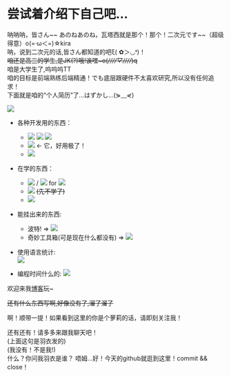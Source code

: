# 尝试着介绍下自己吧…
呐呐呐，皆さん\~\~ あのねあのね，瓦塔西就是那个！那个！二次元です\~\~（超级得意）ο(=·ω＜=)☆kira  
呐，说到二次元的话,皆さん都知道的吧ξ( ✿＞◡❛)！  
~~咱还是高三的学生,是JK(?)哦!诶嘿~o(*////▽////*)q~~  
咱是大学生了,呜呜呜TT  
咱的目标是前端熟练后端精通！でも底层跟硬件不太喜欢研究,所以没有任何追求！  
下面就是咱的“个人简历”了…はずかし…(⋟﹏⋞)

![](https://github-readme-stats.vercel.app/api?username=LYshiying&bg_color=30,e96443,904e95&title_color=fff&text_color=fff)

- 各种开发用的东西：
  - ![](https://img.shields.io/badge/Windows-10-0078d6?style=flat-square&logo=windows&logoColor=fff) ![](https://img.shields.io/badge/CentOS-7-262577?style=flat-square&logo=CentOS&logoColor=fff) ![](https://img.shields.io/badge/Ubuntu-20.04LTS-E95420?style=flat-square&logo=Ubuntu&logoColor=fff)
  - ![](https://img.shields.io/badge/IDE-Visual%20Studio%20Code-0077cc?style=flat-square&logo=visual-studio-code&logoColor=fff) <- 它，好用极了！
  - ![](https://img.shields.io/badge/-Python-3776ab?style=flat-square&logo=Python&logoColor=fff)

- 在学的东西：
  - ![](https://img.shields.io/badge/C-A8B9CC?style=flat-square&logo=C&logoColor=fff) / ![](https://img.shields.io/badge/C++-00599C?style=flat-square&logo=C%2B%2B&logocolor=fff) for ![](https://img.shields.io/badge/ACM-0085CA?style=flat-square&logo=ACM&logoColor=fff)
  - ![](https://img.shields.io/badge/Java-007396?style=flat-square&logo=JAVA&logoColor=fff) ~~(先不学了)~~
  - ![](https://img.shields.io/badge/Go-00ADD8?style=flat-square&logo=Go&logoColor=fff)

- 能挂出来的东西:  
  - 波特! => [![](https://github-readme-stats.vercel.app/api/pin/?username=LYshiying&repo=ui_bot)](https://github.com/LYshiying/ui_bot)
  - 奇妙工具箱(可是现在什么都没有) => [![](https://github-readme-stats.vercel.app/api/pin/?username=LYshiying&repo=soraha_utils)](https://github.com/LYshiying/soraha_utils)

- 使用语言统计:  
![](https://wakatime.com/share/@a342bc95-5f1c-48b3-b12a-28735cfd7b38/28260bb3-2529-44f9-b018-b05bd9f5a508.svg)

- 编程时间什么的:
![](https://wakatime.com/share/@a342bc95-5f1c-48b3-b12a-28735cfd7b38/e96714be-738f-49f4-8981-98454add315b.svg)

欢迎来我[博客](https://uichans.com)玩~

~~还有什么东西写啊,好像没有了,溜了溜了~~

啊！顺带一提！如果看到这里的你是个萝莉的话，请即刻关注我！

还有还有！请多多来跟我聊天吧！  
(上面这句是羽衣发的)  
(我没有！不是我!)  
什么？你问我羽衣是谁？
唔姆…好！今天的github就逛到这里！commit && close！
